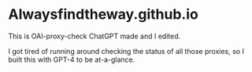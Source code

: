 # Alwaysfindtheway.github.io
This is OAI-proxy-check ChatGPT made and I edited.

I got tired of running around checking the status of all those proxies, so I built this with GPT-4 to be at-a-glance.
